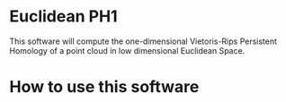 # Euclidean PH1
This software will compute the one-dimensional Vietoris-Rips Persistent Homology of a point cloud in low dimensional Euclidean Space. 

# How to use this software
